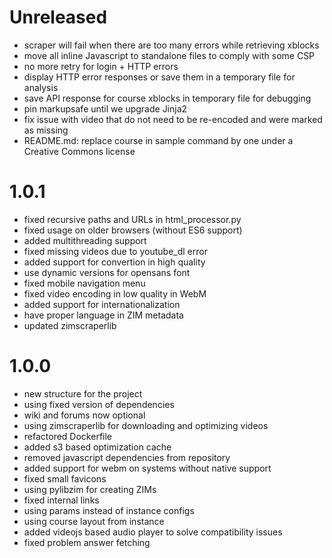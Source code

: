 # Unreleased

- scraper will fail when there are too many errors while retrieving xblocks
- move all inline Javascript to standalone files to comply with some CSP
- no more retry for login + HTTP errors
- display HTTP error responses or save them in a temporary file for analysis
- save API response for course xblocks in temporary file for debugging
- pin markupsafe until we upgrade Jinja2
- fix issue with video that do not need to be re-encoded and were marked as missing
- README.md: replace course in sample command by one under a Creative Commons license

# 1.0.1

- fixed recursive paths and URLs in html_processor.py
- fixed usage on older browsers (without ES6 support)
- added multithreading support
- fixed missing videos due to youtube_dl error
- added support for convertion in high quality
- use dynamic versions for opensans font
- fixed mobile navigation menu
- fixed video encoding in low quality in WebM
- added support for internationalization
- have proper language in ZIM metadata
- updated zimscraperlib

# 1.0.0

- new structure for the project
- using fixed version of dependencies
- wiki and forums now optional
- using zimscraperlib for downloading and optimizing videos
- refactored Dockerfile
- added s3 based optimization cache
- removed javascript dependencies from repository
- added support for webm on systems without native support
- fixed small favicons
- using pylibzim for creating ZIMs
- fixed internal links
- using params instead of instance configs
- using course layout from instance
- added videojs based audio player to solve compatibility issues
- fixed problem answer fetching
